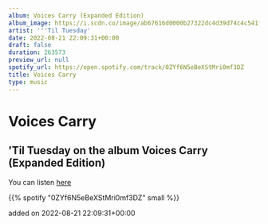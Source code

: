 ```yaml
---
album: Voices Carry (Expanded Edition)
album_image: https://i.scdn.co/image/ab67616d0000b27322dc4d39d74c4c541f495103
artist: '''Til Tuesday'
date: 2022-08-21 22:09:31+00:00
draft: false
duration: 263573
preview_url: null
spotify_url: https://open.spotify.com/track/0ZYf6N5eBeXStMri0mf3DZ
title: Voices Carry
type: music
---
```



# Voices Carry

## 'Til Tuesday on the album Voices Carry (Expanded Edition)

You can listen [here](https://open.spotify.com/track/0ZYf6N5eBeXStMri0mf3DZ)

{{% spotify "0ZYf6N5eBeXStMri0mf3DZ" small %}}

added on 2022-08-21 22:09:31+00:00